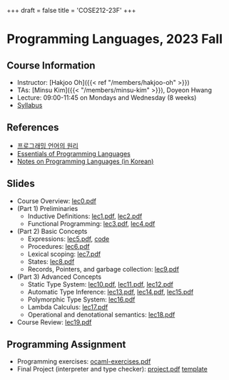 +++
draft = false
title = 'COSE212-23F'
+++

# Programming Languages, 2023 Fall

## Course Information

- Instructor: [Hakjoo Oh]({{< ref "/members/hakjoo-oh" >}})
- TAs: [Minsu Kim]({{< "/members/minsu-kim" >}}), Doyeon Hwang
- Lecture: 09:00-11:45 on Mondays and Wednesday (8 weeks)
- [Syllabus](./syllabus.pdf)

## References

- [프로그래밍 언어의 원리](./pl-book.pdf)
- [Essentials of Programming Languages](https://www.amazon.com/gp/product/0262062798?ie=UTF8&tag=ucmbread-20&linkCode=as2&camp=1789&creative=9325&creativeASIN=0262062798)
- [Notes on Programming Languages (in Korean)](./pl-book-draft.pdf)

## Slides

- Course Overview: [lec0.pdf](./slides/lec0.pdf)
- (Part 1) Preliminaries
    - Inductive Definitions: [lec1.pdf](./slides/lec1.pdf), [lec2.pdf](./slides/lec2.pdf)
    - Functional Programming: [lec3.pdf](./slides/lec3.pdf), [lec4.pdf](./slides/lec4.pdf)
- (Part 2) Basic Concepts
    - Expressions: [lec5.pdf](./slides/lec5.pdf), [code](./slides/let.ml)
    - Procedures: [lec6.pdf](./slides/lec6.pdf)
    - Lexical scoping: [lec7.pdf](./slides/lec7.pdf)
    - States: [lec8.pdf](./slides/lec8.pdf)
    - Records, Pointers, and garbage collection: [lec9.pdf](./slides/lec9.pdf)
- (Part 3) Advanced Concepts
    - Static Type System: [lec10.pdf](./slides/lec10.pdf), [lec11.pdf](./slides/lec11.pdf), [lec12.pdf](./slides/lec12.pdf)
    - Automatic Type Inference: [lec13.pdf](./slides/lec13.pdf), [lec14.pdf](./slides/lec14.pdf), [lec15.pdf](./slides/lec15.pdf)
    - Polymorphic Type System: [lec16.pdf](./slides/lec16.pdf)
    - Lambda Calculus: [lec17.pdf](./slides/lec17.pdf)
    - Operational and denotational semantics: [lec18.pdf](./slides/lec18.pdf)
- Course Review: [lec19.pdf](./slides/lec19.pdf)

## Programming Assignment

- Programming exercises: [ocaml-exercises.pdf](./hw/ocaml-exercises.pdf)
- Final Project (interpreter and type checker): [project.pdf](./hw/project.pdf) [template](./hw/ml_minus.ml)
